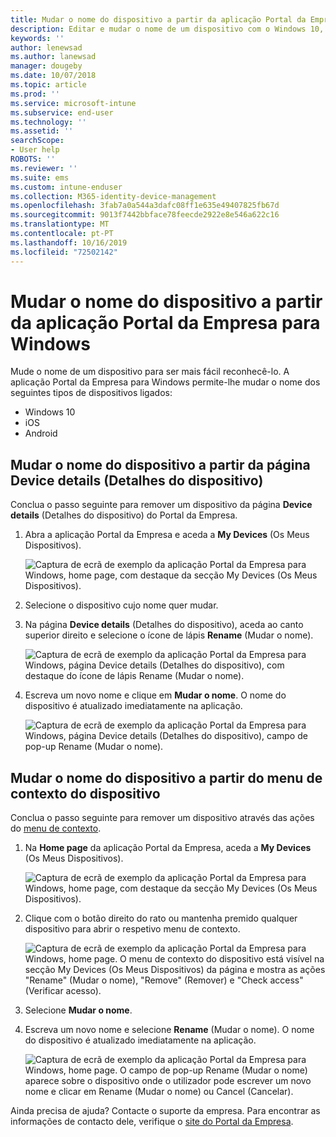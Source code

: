 ```yaml
---
title: Mudar o nome do dispositivo a partir da aplicação Portal da Empresa do Intune para Windows
description: Editar e mudar o nome de um dispositivo com o Windows 10, Android, iOS ou Microsoft HoloLens no Portal da Empresa do Intune para Windows
keywords: ''
author: lenewsad
ms.author: lanewsad
manager: dougeby
ms.date: 10/07/2018
ms.topic: article
ms.prod: ''
ms.service: microsoft-intune
ms.subservice: end-user
ms.technology: ''
ms.assetid: ''
searchScope:
- User help
ROBOTS: ''
ms.reviewer: ''
ms.suite: ems
ms.custom: intune-enduser
ms.collection: M365-identity-device-management
ms.openlocfilehash: 3fab7a0a544a3dafc08ff1e635e49407825fb67d
ms.sourcegitcommit: 9013f7442bbface78feecde2922e8e546a622c16
ms.translationtype: MT
ms.contentlocale: pt-PT
ms.lasthandoff: 10/16/2019
ms.locfileid: "72502142"
---
```

# <a name="rename-device-from-the-company-portal-app-for-windows"></a>Mudar o nome do dispositivo a partir da aplicação Portal da Empresa para Windows
Mude o nome de um dispositivo para ser mais fácil reconhecê-lo. A aplicação Portal da Empresa para Windows permite-lhe mudar o nome dos seguintes tipos de dispositivos ligados:  
* Windows 10
* iOS
* Android  

## <a name="rename-device-from-device-details-page"></a>Mudar o nome do dispositivo a partir da página **Device details** (Detalhes do dispositivo)  
Conclua o passo seguinte para remover um dispositivo da página **Device details** (Detalhes do dispositivo) do Portal da Empresa. 

1. Abra a aplicação Portal da Empresa e aceda a **My Devices** (Os Meus Dispositivos).  

    ![Captura de ecrã de exemplo da aplicação Portal da Empresa para Windows, home page, com destaque da secção My Devices (Os Meus Dispositivos).](./media/1809_CheckAccess_Context_Select_Device.png)  
2. Selecione o dispositivo cujo nome quer mudar.
3. Na página **Device details** (Detalhes do dispositivo), aceda ao canto superior direito e selecione o ícone de lápis **Rename** (Mudar o nome).  

     ![Captura de ecrã de exemplo da aplicação Portal da Empresa para Windows, página Device details (Detalhes do dispositivo), com destaque do ícone de lápis Rename (Mudar o nome).](./media/1809_Rename_CPapp_Windows_icon.png) 
4. Escreva um novo nome e clique em **Mudar o nome**. O nome do dispositivo é atualizado imediatamente na aplicação.  

     ![Captura de ecrã de exemplo da aplicação Portal da Empresa para Windows, página Device details (Detalhes do dispositivo), campo de pop-up Rename (Mudar o nome).](./media/1808_RenameApp_Popup.png)  

## <a name="rename-device-from-device-context-menu"></a>Mudar o nome do dispositivo a partir do menu de contexto do dispositivo  
Conclua o passo seguinte para remover um dispositivo através das ações do [menu de contexto](https://docs.microsoft.com//windows/uwp/design/controls-and-patterns/menus).  

1. Na **Home page** da aplicação Portal da Empresa, aceda a **My Devices** (Os Meus Dispositivos).

    ![Captura de ecrã de exemplo da aplicação Portal da Empresa para Windows, home page, com destaque da secção My Devices (Os Meus Dispositivos).](./media/1809_CheckAccess_Context_Select_Device.png)  
2. Clique com o botão direito do rato ou mantenha premido qualquer dispositivo para abrir o respetivo menu de contexto.  

    ![Captura de ecrã de exemplo da aplicação Portal da Empresa para Windows, home page. O menu de contexto do dispositivo está visível na secção **My Devices** (Os Meus Dispositivos) da página e mostra as ações "Rename" (Mudar o nome), "Remove" (Remover) e "Check access" (Verificar acesso).](./media/1809_DeviceContextMenu_Windows_CP.png)    
3. Selecione **Mudar o nome**.  
4. Escreva um novo nome e selecione **Rename** (Mudar o nome). O nome do dispositivo é atualizado imediatamente na aplicação.  

     ![Captura de ecrã de exemplo da aplicação Portal da Empresa para Windows, home page. O campo de pop-up Rename (Mudar o nome) aparece sobre o dispositivo onde o utilizador pode escrever um novo nome e clicar em Rename (Mudar o nome) ou Cancel (Cancelar).](./media/1808_RenameApp_Popup.png)  

Ainda precisa de ajuda? Contacte o suporte da empresa. Para encontrar as informações de contacto dele, verifique o [site do Portal da Empresa](https://go.microsoft.com/fwlink/?linkid=2010980).

